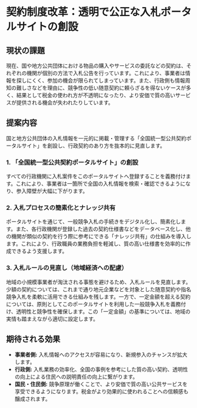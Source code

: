 # 契約制度改革：透明で公正な入札ポータルサイトの創設

## 現状の課題
現在、国や地方公共団体における物品の購入やサービスの委託などの契約は、それぞれの機関が個別の方法で入札公告を行っています。これにより、事業者は情報を探しにくく、参加の機会が限られてしまっています。また、行政側も情報周知の難しさなどを理由に、競争性の低い随意契約に頼らざるを得ないケースが多く、結果として税金の使われ方が不透明になったり、より安価で質の高いサービスが提供される機会が失われたりしています。

## 提案内容
国と地方公共団体の入札情報を一元的に掲載・管理する「全国統一型公共契約ポータルサイト」を創設し、行政契約のあり方を抜本的に見直します。

### 1. 「全国統一型公共契約ポータルサイト」の創設
すべての行政機関に入札案件をこのポータルサイトへ登録することを義務付けます。これにより、事業者は一箇所で全国の入札情報を検索・確認できるようになり、参入障壁が大幅に下がります。

### 2. 入札プロセスの簡素化とナレッジ共有
ポータルサイトを通じて、一般競争入札の手続きをデジタル化し、簡素化します。また、各行政機関が登録した過去の契約仕様書などをデータベース化し、他の機関が類似の契約を行う際に参考にできる「ナレッジ共有」の仕組みを導入します。これにより、行政職員の業務負担を軽減し、質の高い仕様書を効率的に作成できるよう支援します。

### 3. 入札ルールの見直し（地域経済への配慮）
地域の小規模事業者が淘汰される事態を避けるため、入札ルールを見直します。少額の契約については、これまで通り地元企業などを対象とした随意契約や指名競争入札を柔軟に活用できる仕組みを残します。一方で、一定金額を超える契約については、原則としてこのポータルサイトを利用した一般競争入札を義務付け、透明性と競争性を確保します。この「一定金額」の基準については、地域の実情も踏まえながら適切に設定します。

## 期待される効果
*   **事業者側:** 入札情報へのアクセスが容易になり、新規参入のチャンスが拡大します。
*   **行政側:** 入札業務の効率化、全国の事例を参考にした質の高い契約、透明性の向上による住民への説明責任の向上に繋がります。
*   **国民・住民側:** 競争原理が働くことで、より安価で質の高い公共サービスを享受できるようになります。税金がより効果的に使われることへの信頼感も醸成されます。